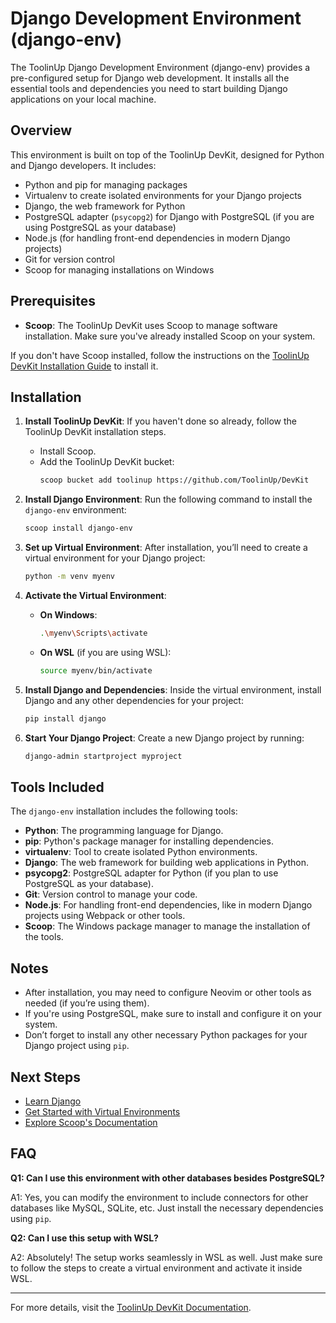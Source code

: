 # Django Development Environment (django-env)

The ToolinUp Django Development Environment (django-env) provides a pre-configured setup for Django web development. It installs all the essential tools and dependencies you need to start building Django applications on your local machine.

## Overview

This environment is built on top of the ToolinUp DevKit, designed for Python and Django developers. It includes:

- Python and pip for managing packages
- Virtualenv to create isolated environments for your Django projects
- Django, the web framework for Python
- PostgreSQL adapter (`psycopg2`) for Django with PostgreSQL (if you are using PostgreSQL as your database)
- Node.js (for handling front-end dependencies in modern Django projects)
- Git for version control
- Scoop for managing installations on Windows

## Prerequisites

- **Scoop**: The ToolinUp DevKit uses Scoop to manage software installation. Make sure you've already installed Scoop on your system.

If you don't have Scoop installed, follow the instructions on the [ToolinUp DevKit Installation Guide](https://www.toolinup.com) to install it.

## Installation

1. **Install ToolinUp DevKit**: If you haven't done so already, follow the ToolinUp DevKit installation steps.
   - Install Scoop.
   - Add the ToolinUp DevKit bucket:  
     ```bash
     scoop bucket add toolinup https://github.com/ToolinUp/DevKit
     ```

2. **Install Django Environment**:
   Run the following command to install the `django-env` environment:
   ```bash
   scoop install django-env
   ```

3. **Set up Virtual Environment**:
   After installation, you’ll need to create a virtual environment for your Django project:
   ```bash
   python -m venv myenv
   ```

4. **Activate the Virtual Environment**:
   - **On Windows**: 
     ```bash
     .\myenv\Scripts\activate
     ```
   - **On WSL** (if you are using WSL): 
     ```bash
     source myenv/bin/activate
     ```

5. **Install Django and Dependencies**:
   Inside the virtual environment, install Django and any other dependencies for your project:
   ```bash
   pip install django
   ```

6. **Start Your Django Project**:
   Create a new Django project by running:
   ```bash
   django-admin startproject myproject
   ```

## Tools Included

The `django-env` installation includes the following tools:

- **Python**: The programming language for Django.
- **pip**: Python's package manager for installing dependencies.
- **virtualenv**: Tool to create isolated Python environments.
- **Django**: The web framework for building web applications in Python.
- **psycopg2**: PostgreSQL adapter for Python (if you plan to use PostgreSQL as your database).
- **Git**: Version control to manage your code.
- **Node.js**: For handling front-end dependencies, like in modern Django projects using Webpack or other tools.
- **Scoop**: The Windows package manager to manage the installation of the tools.

## Notes

- After installation, you may need to configure Neovim or other tools as needed (if you’re using them).
- If you're using PostgreSQL, make sure to install and configure it on your system.
- Don’t forget to install any other necessary Python packages for your Django project using `pip`.

## Next Steps

- [Learn Django](https://www.djangoproject.com/start/)
- [Get Started with Virtual Environments](https://realpython.com/python-virtual-environments-a-primer/)
- [Explore Scoop's Documentation](https://scoop.sh/)

## FAQ

**Q1: Can I use this environment with other databases besides PostgreSQL?**

A1: Yes, you can modify the environment to include connectors for other databases like MySQL, SQLite, etc. Just install the necessary dependencies using `pip`.

**Q2: Can I use this setup with WSL?**

A2: Absolutely! The setup works seamlessly in WSL as well. Just make sure to follow the steps to create a virtual environment and activate it inside WSL.

---

For more details, visit the [ToolinUp DevKit Documentation](https://www.toolinup.com).